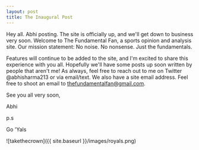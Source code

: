 ```yaml
---
layout: post
title: The Inaugural Post
---
```


Hey all. Abhi posting. The site is officially up, and we'll get down to business very soon. Welcome to The Fundamental Fan, a sports opinion and analysis site. Our mission statement: No noise. No nonsense. Just the fundamentals.

Features will continue to be added to the site, and I'm excited to share this experience with you all. Hopefully we'll have some posts up soon written by people that aren't me! As always, feel free to reach out to me on Twitter @abhisharma213 or via email/text. We also have a site email address. Feel free to shoot an email to thefundamentalfan@gmail.com.

See you all very soon,

Abhi

p.s

Go 'Yals

![takethecrown]({{ site.baseurl }}/images/royals.png)
